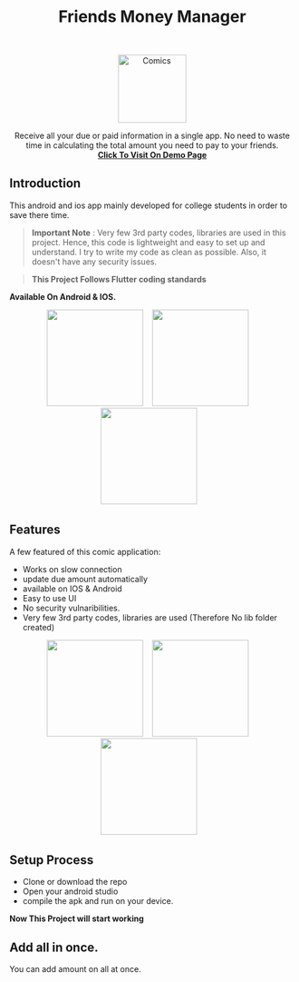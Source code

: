 <h1 align="center"> Friends Money Manager </h1> <br>
<p align="center">
  <a href="https://nalindev.github.io/saveo/">
    <img alt="Comics" title="XKCD Comics" src="https://raw.githubusercontent.com/nalindev/money-manager/main/android/app/src/main/res/mipmap-hdpi/ic_launcher.png" width="120">
  </a>
</p>

<p align="center">
  Receive all your due or paid information in a single app. No need to waste time in calculating the total amount you need to pay to your friends.<br>
  <a href="https://nalindev.github.io/saveo/"><strong>Click To Visit On Demo Page</strong> </a>
</p>

## Introduction 

This android and ios app mainly developed for college students in order to save there time.

> **Important Note** :  Very few 3rd party codes, libraries are used in this project. Hence, this code is lightweight and easy to set up and understand. I try to write my code as clean as possible. Also, it doesn't have any security issues.

> **This Project Follows Flutter coding standards**

**Available On Android & IOS.**

<p align="center">
  <img src="https://i.imgur.com/TpMxeRB.png" width="170" />&nbsp;&nbsp;&nbsp;
  <img src="https://i.imgur.com/tjhk6xf.png" width="170" /> &nbsp;&nbsp;&nbsp;
  <img src="https://i.imgur.com/EZWRuz1.png" width="170" />&nbsp;&nbsp;&nbsp;
</p>


## Features

A few featured of this comic application:

* Works on slow connection
* update due amount automatically
* available on IOS & Android
* Easy to use UI
* No security vulnaribilities.
* Very few 3rd party codes, libraries are used (Therefore No lib folder created) 

<p align="center">
  <img src="https://i.imgur.com/tEF89UF.png" width="170" />&nbsp;&nbsp;&nbsp;
  <img src="https://i.imgur.com/NbWillx.png" width="170" /> &nbsp;&nbsp;&nbsp;
  <img src="https://i.imgur.com/g2QAhtb.png" width="170" />&nbsp;&nbsp;&nbsp;
</p>

## Setup Process

- Clone or download the repo
- Open your android studio
- compile the apk and run on your device.

**Now This Project will start working**

## Add all in once.
You can add amount on all at once.
